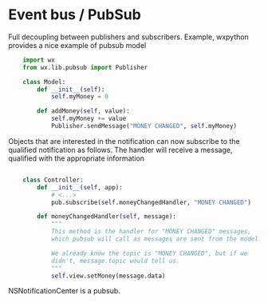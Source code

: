 # Event bus / PubSub

Full decoupling between publishers and subscribers.
Example, wxpython provides a nice example of pubsub model

```python
    import wx
    from wx.lib.pubsub import Publisher

    class Model:
        def __init__(self):
            self.myMoney = 0

        def addMoney(self, value):
            self.myMoney += value
            Publisher.sendMessage("MONEY CHANGED", self.myMoney)
```

Objects that are interested in the notification can now subscribe to the 
qualified notification as follows. The 
handler will receive a message, qualified with the appropriate information

```python

    class Controller:
        def __init__(self, app):
            # <...>
            pub.subscribe(self.moneyChangedHandler, "MONEY CHANGED")

        def moneyChangedHandler(self, message):
            """
            This method is the handler for "MONEY CHANGED" messages,
            which pubsub will call as messages are sent from the model.

            We already know the topic is "MONEY CHANGED", but if we
            didn't, message.topic would tell us.
            """
            self.view.setMoney(message.data)
```

NSNotificationCenter is a pubsub.
